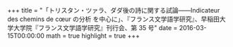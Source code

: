 +++
title = "「トリスタン・ツァラ、ダダ後の詩に関する試論――Indicateur des chemins de cœur の分析 を中心に」、『フランス文学語学研究』、早稲田大学大学院『フランス文学語学研究』刊行会、第 35 号"
date = 2016-03-15T00:00:00
math = true
highlight = true
+++
